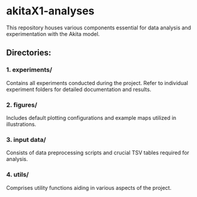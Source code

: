 # akitaX1-analyses

This repository houses various components essential for data analysis and experimentation with the Akita model.

## Directories:

### 1. experiments/
Contains all experiments conducted during the project. Refer to individual experiment folders for detailed documentation and results.

### 2. figures/
Includes default plotting configurations and example maps utilized in illustrations.

### 3. input data/
Consists of data preprocessing scripts and crucial TSV tables required for analysis.

### 4. utils/
Comprises utility functions aiding in various aspects of the project.